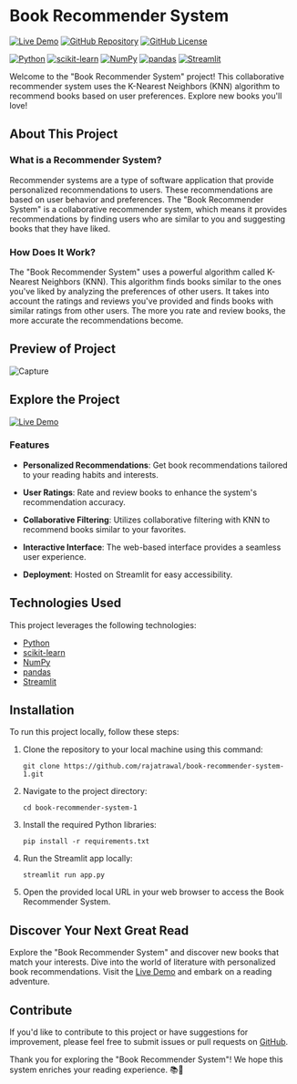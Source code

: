 # Book Recommender System

[![Live Demo](https://img.shields.io/badge/Live%20Demo-View%20Recommender%20System-brightgreen)](https://movie-recommender-1.streamlit.app/)
[![GitHub Repository](https://img.shields.io/badge/GitHub%20Repo-Book%20Recommender%20System-green)](https://github.com/rajatrawal/book-recommender-system-1)
[![GitHub License](https://img.shields.io/badge/license-MIT-blue.svg)](LICENSE)

[![Python](https://img.shields.io/badge/Python-3.9-blue)](https://www.python.org/)
[![scikit-learn](https://img.shields.io/badge/scikit--learn-0.24-blue)](https://scikit-learn.org/stable/)
[![NumPy](https://img.shields.io/badge/NumPy-1.19-blue)](https://numpy.org/)
[![pandas](https://img.shields.io/badge/pandas-1.2-blue)](https://pandas.pydata.org/)
[![Streamlit](https://img.shields.io/badge/Streamlit-0.80-blue)](https://www.streamlit.io/)


Welcome to the "Book Recommender System" project! This collaborative recommender system uses the K-Nearest Neighbors (KNN) algorithm to recommend books based on user preferences. Explore new books you'll love!

## About This Project

### What is a Recommender System?

Recommender systems are a type of software application that provide personalized recommendations to users. These recommendations are based on user behavior and preferences. The "Book Recommender System" is a collaborative recommender system, which means it provides recommendations by finding users who are similar to you and suggesting books that they have liked.

### How Does It Work?

The "Book Recommender System" uses a powerful algorithm called K-Nearest Neighbors (KNN). This algorithm finds books similar to the ones you've liked by analyzing the preferences of other users. It takes into account the ratings and reviews you've provided and finds books with similar ratings from other users. The more you rate and review books, the more accurate the recommendations become.

## Preview of Project

![Capture](https://github.com/rajatrawal/book-recommender-system-1/assets/72153827/5adbd60f-b9d7-4631-9588-19d66aad66df)

## Explore the Project

[![Live Demo](https://img.shields.io/badge/Live%20Demo-View%20Recommender%20System-brightgreen)](https://movie-recommender-1.streamlit.app/)

### Features

- **Personalized Recommendations**: Get book recommendations tailored to your reading habits and interests.

- **User Ratings**: Rate and review books to enhance the system's recommendation accuracy.

- **Collaborative Filtering**: Utilizes collaborative filtering with KNN to recommend books similar to your favorites.

- **Interactive Interface**: The web-based interface provides a seamless user experience.

- **Deployment**: Hosted on Streamlit for easy accessibility.

## Technologies Used

This project leverages the following technologies:

- [Python](https://www.python.org/)
- [scikit-learn](https://scikit-learn.org/stable/)
- [NumPy](https://numpy.org/)
- [pandas](https://pandas.pydata.org/)
- [Streamlit](https://www.streamlit.io/)


## Installation

To run this project locally, follow these steps:

1. Clone the repository to your local machine using this command:

   ```shell
   git clone https://github.com/rajatrawal/book-recommender-system-1.git
   ```

2. Navigate to the project directory:

   ```shell
   cd book-recommender-system-1
   ```

3. Install the required Python libraries:

   ```shell
   pip install -r requirements.txt
   ```

4. Run the Streamlit app locally:

   ```shell
   streamlit run app.py
   ```

5. Open the provided local URL in your web browser to access the Book Recommender System.



## Discover Your Next Great Read

Explore the "Book Recommender System" and discover new books that match your interests. Dive into the world of literature with personalized book recommendations. Visit the [Live Demo](https://movie-recommender-1.streamlit.app/) and embark on a reading adventure.

## Contribute

If you'd like to contribute to this project or have suggestions for improvement, please feel free to submit issues or pull requests on [GitHub](https://github.com/rajatrawal/book-recommender-system-1).

Thank you for exploring the "Book Recommender System"! We hope this system enriches your reading experience. 📚🌟
